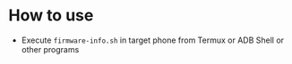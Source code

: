 # How to use
- Execute `firmware-info.sh` in target phone from Termux or ADB Shell or other programs
